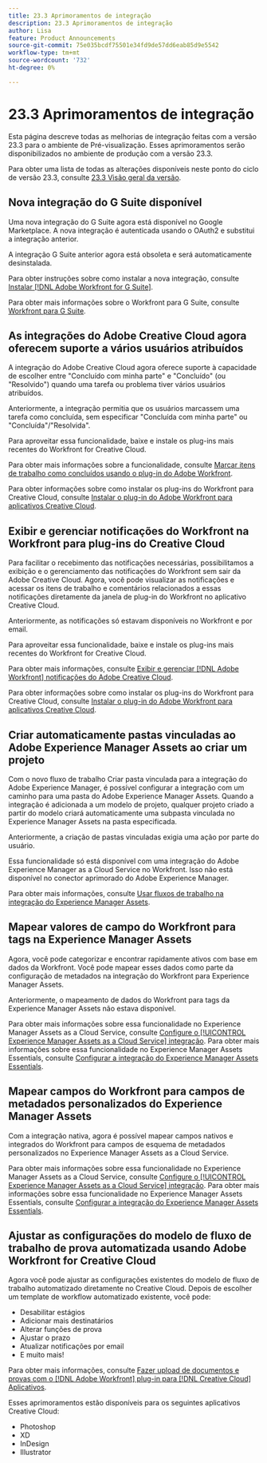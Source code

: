 ```yaml
---
title: 23.3 Aprimoramentos de integração
description: 23.3 Aprimoramentos de integração
author: Lisa
feature: Product Announcements
source-git-commit: 75e035bcdf75501e34fd9de57dd6eab85d9e5542
workflow-type: tm+mt
source-wordcount: '732'
ht-degree: 0%

---
```


# 23.3 Aprimoramentos de integração

Esta página descreve todas as melhorias de integração feitas com a versão 23.3 para o ambiente de Pré-visualização. Esses aprimoramentos serão disponibilizados no ambiente de produção com a versão 23.3.

Para obter uma lista de todas as alterações disponíveis neste ponto do ciclo de versão 23.3, consulte [23.3 Visão geral da versão](/help/quicksilver/product-announcements/product-releases/23.3-release-activity/23-3-release-overview.md).

## Nova integração do G Suite disponível

Uma nova integração do G Suite agora está disponível no Google Marketplace. A nova integração é autenticada usando o OAuth2 e substitui a integração anterior.

A integração G Suite anterior agora está obsoleta e será automaticamente desinstalada.

Para obter instruções sobre como instalar a nova integração, consulte [Instalar [!DNL Adobe Workfront for G Suite]](/help/quicksilver/workfront-integrations-and-apps/workfront-for-g-suite/install-workfront-for-gsuite.md).

Para obter mais informações sobre o Workfront para G Suite, consulte [Workfront para G Suite](/help/quicksilver/workfront-integrations-and-apps/workfront-for-g-suite/workfront-for-gsuite.md).

## As integrações do Adobe Creative Cloud agora oferecem suporte a vários usuários atribuídos

A integração do Adobe Creative Cloud agora oferece suporte à capacidade de escolher entre &quot;Concluído com minha parte&quot; e &quot;Concluído&quot; (ou &quot;Resolvido&quot;) quando uma tarefa ou problema tiver vários usuários atribuídos.

Anteriormente, a integração permitia que os usuários marcassem uma tarefa como concluída, sem especificar &quot;Concluída com minha parte&quot; ou &quot;Concluída&quot;/&quot;Resolvida&quot;.

Para aproveitar essa funcionalidade, baixe e instale os plug-ins mais recentes do Workfront for Creative Cloud.

Para obter mais informações sobre a funcionalidade, consulte [Marcar itens de trabalho como concluídos usando o plug-in do Adobe Workfront](/help/quicksilver/workfront-integrations-and-apps/adobe-workfront-for-creative-cloud/wf-cc-complete.md).

Para obter informações sobre como instalar os plug-ins do Workfront para Creative Cloud, consulte [Instalar o plug-in do Adobe Workfront para aplicativos Creative Cloud](/help/quicksilver/workfront-integrations-and-apps/adobe-workfront-for-creative-cloud/wf-cc-install-toc.md).

## Exibir e gerenciar notificações do Workfront na Workfront para plug-ins do Creative Cloud

Para facilitar o recebimento das notificações necessárias, possibilitamos a exibição e o gerenciamento das notificações do Workfront sem sair da Adobe Creative Cloud. Agora, você pode visualizar as notificações e acessar os itens de trabalho e comentários relacionados a essas notificações diretamente da janela de plug-in do Workfront no aplicativo Creative Cloud.

Anteriormente, as notificações só estavam disponíveis no Workfront e por email.

Para aproveitar essa funcionalidade, baixe e instale os plug-ins mais recentes do Workfront for Creative Cloud.

Para obter mais informações, consulte [Exibir e gerenciar [!DNL Adobe Workfront] notificações do Adobe Creative Cloud](/help/quicksilver/workfront-integrations-and-apps/adobe-workfront-for-creative-cloud/wf-cc-notifications.md).

Para obter informações sobre como instalar os plug-ins do Workfront para Creative Cloud, consulte [Instalar o plug-in do Adobe Workfront para aplicativos Creative Cloud](/help/quicksilver/workfront-integrations-and-apps/adobe-workfront-for-creative-cloud/wf-cc-install-toc.md).

<!--

## Improved experience when moving a document to a linked folder with drag and drop

We've added some transparency to the process of dragging and dropping a document into a linked folder. Now, the document that you moved to a linked folder remains in the document list until it has fully moved. The document options are disabled, but you can still open the document for view while it is moving. When the document has completed the transfer, it disappears from the document list, because it is now fully located in the linked folder.

Previously, documents would immediately disappear from the document list, before they had finished moving to the linked folder.

For more information, see [Link documents from external applications](/help/quicksilver/documents/adding-documents-to-workfront/link-documents-from-external-apps.md).

-->

## Criar automaticamente pastas vinculadas ao Adobe Experience Manager Assets ao criar um projeto

Com o novo fluxo de trabalho Criar pasta vinculada para a integração do Adobe Experience Manager, é possível configurar a integração com um caminho para uma pasta do Adobe Experience Manager Assets. Quando a integração é adicionada a um modelo de projeto, qualquer projeto criado a partir do modelo criará automaticamente uma subpasta vinculada no Experience Manager Assets na pasta especificada.

Anteriormente, a criação de pastas vinculadas exigia uma ação por parte do usuário.

Essa funcionalidade só está disponível com uma integração do Adobe Experience Manager as a Cloud Service no Workfront. Isso não está disponível no conector aprimorado do Adobe Experience Manager.

Para obter mais informações, consulte [Usar fluxos de trabalho na integração do Experience Manager Assets](/help/quicksilver/documents/adobe-workfront-for-experience-manager-assets-essentials/use-aem-workflows.md).

## Mapear valores de campo do Workfront para tags na Experience Manager Assets

Agora, você pode categorizar e encontrar rapidamente ativos com base em dados da Workfront. Você pode mapear esses dados como parte da configuração de metadados na integração do Workfront para Experience Manager Assets.

Anteriormente, o mapeamento de dados do Workfront para tags da Experience Manager Assets não estava disponível.

Para obter mais informações sobre essa funcionalidade no Experience Manager Assets as a Cloud Service, consulte [Configure o [!UICONTROL Experience Manager Assets as a Cloud Service] integração](/help/quicksilver/administration-and-setup/configure-integrations/configure-aacs-integration.md).
Para obter mais informações sobre essa funcionalidade no Experience Manager Assets Essentials, consulte [Configurar a integração do Experience Manager Assets Essentials](/help/quicksilver/documents/adobe-workfront-for-experience-manager-assets-essentials/setup-asset-essentials.md).

## Mapear campos do Workfront para campos de metadados personalizados do Experience Manager Assets

Com a integração nativa, agora é possível mapear campos nativos e integrados do Workfront para campos de esquema de metadados personalizados no Experience Manager Assets as a Cloud Service.

Para obter mais informações sobre essa funcionalidade no Experience Manager Assets as a Cloud Service, consulte [Configure o [!UICONTROL Experience Manager Assets as a Cloud Service] integração](/help/quicksilver/administration-and-setup/configure-integrations/configure-aacs-integration.md).
Para obter mais informações sobre essa funcionalidade no Experience Manager Assets Essentials, consulte [Configurar a integração do Experience Manager Assets Essentials](/help/quicksilver/documents/adobe-workfront-for-experience-manager-assets-essentials/setup-asset-essentials.md).

## Ajustar as configurações do modelo de fluxo de trabalho de prova automatizada usando Adobe Workfront for Creative Cloud

Agora você pode ajustar as configurações existentes do modelo de fluxo de trabalho automatizado diretamente no Creative Cloud. Depois de escolher um template de workflow automatizado existente, você pode:

* Desabilitar estágios
* Adicionar mais destinatários
* Alterar funções de prova
* Ajustar o prazo
* Atualizar notificações por email
* E muito mais!

Para obter mais informações, consulte [Fazer upload de documentos e provas com o [!DNL Adobe Workfront] plug-in para [!DNL Creative Cloud] Aplicativos](/help/quicksilver/workfront-integrations-and-apps/adobe-workfront-for-creative-cloud/wf-cc-docs-proofs-toc.md).

Esses aprimoramentos estão disponíveis para os seguintes aplicativos Creative Cloud:

* Photoshop
* XD
* InDesign
* Illustrator
